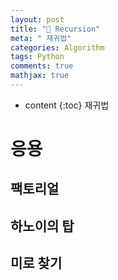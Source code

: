 ```yaml
---
layout: post
title: "🔄 Recursion"
meta: " 재귀법"
categories: Algorithm
tags: Python
comments: true
mathjax: true
---
```




* content
{:toc}
재귀법

# 응용

## 팩토리얼



## 하노이의 탑



## 미로 찾기




